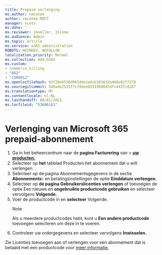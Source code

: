 ```yaml
---
title: Prepaid verlenging
ms.author: cmcatee
author: cmcatee-MSFT
manager: scotv
ms.date: ''
ms.reviewer: jmueller, jkinma
ms.audience: Admin
ms.topic: article
ms.service: o365-administration
ROBOTS: NOINDEX, NOFOLLOW
localization_priority: Normal
ms.collection: Adm_O365
ms.custom:
- commerce_billing
- "662"
- "1500012"
ms.openlocfilehash: 63f28eb536d965dde1e6cb381632a460a02f7279
ms.sourcegitcommit: 540a4e2515f7cfddee65519046454fc4437cd287
ms.translationtype: MT
ms.contentlocale: nl-NL
ms.lasthandoff: 08/01/2021
ms.locfileid: "53686161"
---
```

# <a name="prepaid-microsoft-365-renewal"></a>Verlenging van Microsoft 365 prepaid-abonnement

1. Ga in het beheercentrum naar de **pagina Facturering** van \> **[uw producten.](https://go.microsoft.com/fwlink/p/?linkid=842054)**
2. Selecteer op **het** tabblad Producten het abonnement dat u wilt verlengen.
3. Selecteer op de pagina Abonnementsgegevens in de sectie **Abonnements-** en betalingsinstellingen de optie **Einddatum verlengen.**
4. Selecteer op **de pagina Gebruikerslicenties verlengen** of toevoegen de optie Een nieuwe en **ongebruikte productcode gebruiken** en selecteer vervolgens **Volgende.**
5. Voer de productcode in en **selecteer** Volgende.
    > [!NOTE]
    > Als u meerdere productcodes hebt, kunt u **Een andere productcode** toevoegen selecteren om deze in te voeren.
6. Controleer uw ordergegevens en selecteer vervolgens **Inwisselen.**

Zie Licenties toevoegen aan of verlengen voor een abonnement dat is betaald met een productcode voor [meer informatie.](/microsoft-365/commerce/licenses/add-licenses-using-product-key)